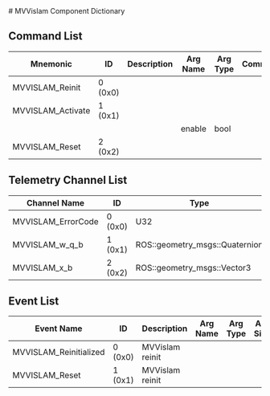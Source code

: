 <title>MVVislam Component Dictionary</title>
# MVVislam Component Dictionary


## Command List

|Mnemonic|ID|Description|Arg Name|Arg Type|Comment
|---|---|---|---|---|---|
|MVVISLAM_Reinit|0 (0x0)|| | |   
|MVVISLAM_Activate|1 (0x1)|| | |   
| | | |enable|bool||                    
|MVVISLAM_Reset|2 (0x2)|| | |   

## Telemetry Channel List

|Channel Name|ID|Type|Description|
|---|---|---|---|
|MVVISLAM_ErrorCode|0 (0x0)|U32|MVVislam error code|
|MVVISLAM_w_q_b|1 (0x1)|ROS::geometry_msgs::Quaternion|MVVislam orientation|
|MVVISLAM_x_b|2 (0x2)|ROS::geometry_msgs::Vector3|MVVislam translation|

## Event List

|Event Name|ID|Description|Arg Name|Arg Type|Arg Size|Description
|---|---|---|---|---|---|---|
|MVVISLAM_Reinitialized|0 (0x0)|MVVislam reinit| | | | |
|MVVISLAM_Reset|1 (0x1)|MVVislam reinit| | | | |
